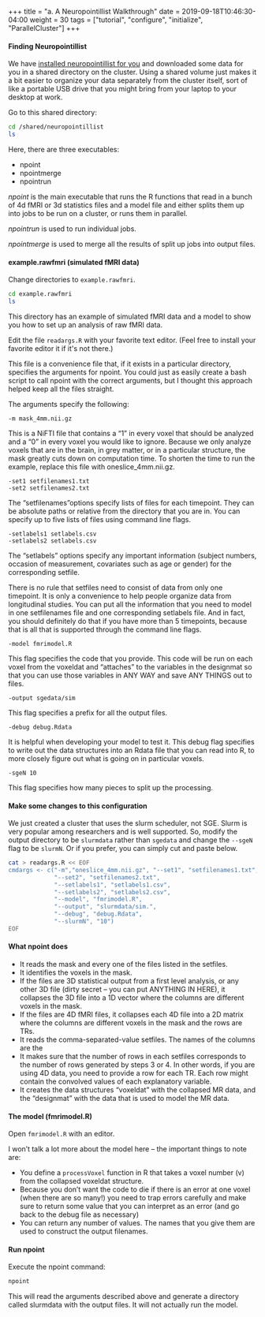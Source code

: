 +++
title = "a. A Neuropointillist Walkthrough"
date = 2019-09-18T10:46:30-04:00 
weight = 30 
tags = ["tutorial", "configure", "initialize", "ParallelCluster"]
+++

#### Finding Neuropointillist 
We have [installed neuropointillist for
you](http://ibic.github.io/neuropointillist/installation-linux.html)
and downloaded some data for you in a shared directory on the
cluster. Using a shared volume just makes it a bit easier to organize
your data separately from the cluster itself, sort of like a portable
USB drive that you might bring from your laptop to your desktop at work.

Go to this shared directory:

```bash 
cd /shared/neuropointillist
ls
```

Here, there are three executables:

- npoint
- npointmerge
- npointrun

*npoint* is the main executable that runs the R functions that read in
 a bunch of 4d fMRI or 3d statistics files and a model file and either
 splits them up into jobs to be run on a cluster, or runs them in
 parallel.

*npointrun* is used to run individual jobs.

*npointmerge* is used to merge all the results of split up jobs into
 output files.

#### example.rawfmri (simulated fMRI data)
Change directories to `example.rawfmri`.

```bash
cd example.rawfmri
ls
```
This directory has an example of simulated fMRI data and a model to show you how to set up an analysis of raw fMRI data. 

Edit the file `readargs.R` with your favorite text editor. (Feel free to install your favorite editor it if it's not there.)

This file is a convenience file that, if it exists in a particular
directory, specifies the arguments for npoint. You could just as
easily create a bash script to call npoint with the correct arguments,
but I thought this approach helped keep all the files straight.

The arguments specify the following: 

```
-m mask_4mm.nii.gz
```
This is a NiFTI file that contains a “1” in every voxel that should be analyzed
and a “0” in every voxel you would like to ignore. Because we only
analyze voxels that are in the brain, in grey matter, or in a
particular structure, the mask greatly cuts down on computation time.
To shorten the time to run the example, replace this file with
oneslice_4mm.nii.gz.

```
-set1 setfilenames1.txt
-set2 setfilenames2.txt
```
The “setfilenames”options specify lists of files for each timepoint. They can be absolute paths or relative from the directory that you are in.  You can specify up to five lists of files using command line flags.

```
-setlabels1 setlabels.csv
-setlabels2 setlabels.csv
```
The “setlabels” options specify any important information (subject numbers, occasion of measurement, covariates such as age or gender) for the corresponding setfile. 

There is no rule that setfiles need to consist of data from only one
timepoint. It is only a convenience to help people organize data from
longitudinal studies. You can put all the information that you need to
model in one setfilenames file and one corresponding setlabels
file. And in fact, you should definitely do that if you have more than
5 timepoints, because that is all that is supported through the
command line flags. 

```
-model fmrimodel.R
```
This flag specifies the code that you provide. This code will be run on each voxel from the voxeldat and “attaches” to the variables in the designmat so that you can use those variables in ANY WAY and save ANY THINGS out to files. 

```
-output sgedata/sim
```
This flag specifies a prefix for all the output files. 

```
-debug debug.Rdata
```
It is helpful when developing your model to test it. This debug flag specifies to write out the data structures into an Rdata file that you can read into R, to more closely figure out what is going on in particular voxels.

```
-sgeN 10
```
This flag specifies how many pieces to split up the processing.

#### Make some changes to this configuration 

We just created a cluster that uses the slurm scheduler, not
SGE. Slurm is very popular among researchers and is well
supported. So, modify the output directory to be `slurmdata` rather
than `sgedata` and change the `--sgeN` flag to be `slurmN`. Or if you
prefer, you can simply cut and paste below.

```bash
cat > readargs.R << EOF
cmdargs <- c("-m","oneslice_4mm.nii.gz", "--set1", "setfilenames1.txt",
             "--set2", "setfilenames2.txt",             
             "--setlabels1", "setlabels1.csv",
             "--setlabels2", "setlabels2.csv",             
             "--model", "fmrimodel.R",
             "--output", "slurmdata/sim.",
             "--debug", "debug.Rdata",
             "--slurmN", "10")
EOF
```

#### What npoint does
- It reads the mask and every one of the files listed in the setfiles.
- It identifies the voxels in the mask.
-  If the files are 3D statistical output from a first level analysis, or any other 3D file (dirty secret – you can put ANYTHING IN HERE), it collapses the 3D file into a 1D vector where the columns are different voxels in the mask. 
-  If the files are 4D fMRI files, it collapses each 4D file into a 2D matrix where the columns are different voxels in the mask and the rows are TRs.
-  It reads the comma-separated-value setfiles. The names of the columns are the 
- It makes sure that the number of rows in each setfiles corresponds to the number of rows generated by steps 3 or 4. In other words, if you are using 4D data, you need to provide a row for each TR. Each row might contain the convolved values of each explanatory variable. 
- It creates the data structures “voxeldat” with the collapsed MR data, and the “designmat” with the data that is used to model the MR data. 


#### The model (fmrimodel.R)

Open `fmrimodel.R` with an editor.

I won’t talk a lot more about the model here – the important things to note are:

- You define a `processVoxel` function in R that takes a voxel number (v) from the collapsed voxeldat structure. 
- Because you don’t want the code to die if there is an error at one voxel (when there are so many!) you need to trap errors carefully and make sure to return some value that you can interpret as an error (and go back to the debug file as necessary)
- You can return any number of values. The names that you give them are used to construct the output filenames.

#### Run npoint

Execute the npoint command:

```bash
npoint
```

This will read the arguments described above and generate a directory
called slurmdata with the output files. It will not actually run the
model.